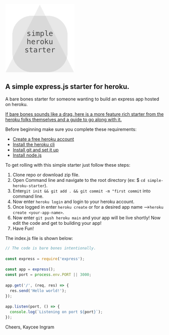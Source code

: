 ![Logo](/assets/logo.png)

## A simple express.js starter for heroku.

A bare bones starter for someone wanting to build an express app hosted on heroku.

[If bare bones sounds like a drag, here is a more feature rich starter from the heroku folks themselves and a guide to go along with it.](https://devcenter.heroku.com/articles/getting-started-with-nodejs)

Before beginning make sure you complete these requirements:
- [Create a free heroku account](https://signup.heroku.com)
- [Install the heroku cli](https://devcenter.heroku.com/articles/heroku-cli)
- [Install git and set it up](https://git-scm.com/downloads)
- [Install node.js](https://nodejs.org)

To get rolling with this simple starter just follow these steps:
1. Clone repo or download zip file.
2. Open Command line and navigate to the root directory (ex: $ ```cd simple-heroku-starter```).
3. Enter```git init && git add . && git commit -m "first commit``` into command line.
4. Now enter ```heroku login``` and login to your heroku account.
5. Once logged in enter ```heroku create``` or for a desired app name -->```heroku create <your-app-name>```.
6. Now enter ```git push heroku main``` and your app will be live shortly! Now edit the code and get to building your app!
7. Have Fun!

The index.js file is shown below:

```js
// The code is bare bones intentionally.

const express = require('express');

const app = express();
const port = process.env.PORT || 3000;

app.get('/', (req, res) => {
  res.send('Hello world!');
});

app.listen(port, () => {
  console.log(`Listening on port ${port}`);
});
```

Cheers, Kaycee Ingram